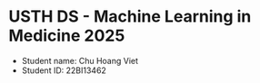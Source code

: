 USTH DS - Machine Learning in Medicine 2025
===============================================

- Student name: Chu Hoang Viet
- Student ID: 22BI13462


